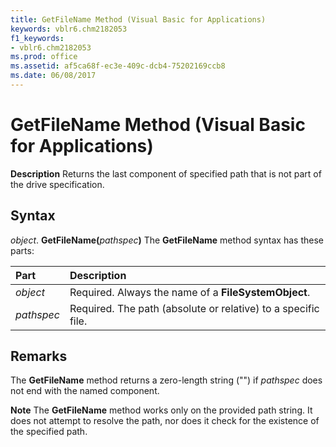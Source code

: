 ```yaml
---
title: GetFileName Method (Visual Basic for Applications)
keywords: vblr6.chm2182053
f1_keywords:
- vblr6.chm2182053
ms.prod: office
ms.assetid: af5ca68f-ec3e-409c-dcb4-75202169ccb8
ms.date: 06/08/2017
---
```



# GetFileName Method (Visual Basic for Applications)



 **Description**
Returns the last component of specified path that is not part of the drive specification.

## Syntax

_object_. **GetFileName(**_pathspec_**)**
The  **GetFileName** method syntax has these parts:


|Part|Description|
|:-----|:-----|
| _object_|Required. Always the name of a  **FileSystemObject**.|
| _pathspec_|Required. The path (absolute or relative) to a specific file.|

## Remarks

The  **GetFileName** method returns a zero-length string ("") if _pathspec_ does not end with the named component.

 **Note**  The  **GetFileName** method works only on the provided path string. It does not attempt to resolve the path, nor does it check for the existence of the specified path.


